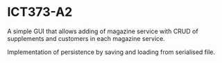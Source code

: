 # ICT373-A2

A simple GUI that allows adding of magazine service with CRUD of supplements and customers in each magazine service.

Implementation of persistence by saving and loading from serialised file.

